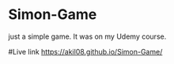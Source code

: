 # Simon-Game
just a simple game.
It was on my Udemy course.

#Live link
https://akil08.github.io/Simon-Game/
